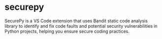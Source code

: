 # securepy
SecurePy is a VS Code extension that uses Bandit static code analysis library to identify and fix code faults and potential security vulnerabilities in Python projects, helping you ensure secure coding practices.
